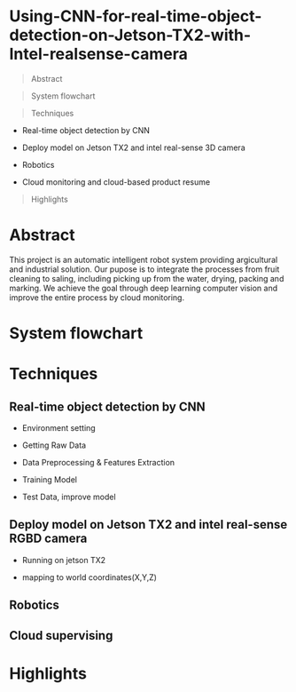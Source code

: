 # Using-CNN-for-real-time-object-detection-on-Jetson-TX2-with-Intel-realsense-camera
> Abstract

> System flowchart

> Techniques

  - Real-time object detection by CNN
  
  - Deploy model on Jetson TX2 and intel real-sense 3D camera 
  
  - Robotics
  
  - Cloud monitoring and cloud-based product resume
  
> Highlights

# Abstract
This project is an automatic intelligent robot system providing argicultural and industrial solution. Our pupose is to integrate the processes from fruit cleaning to saling, including picking up from the water, drying, packing and marking. We achieve the goal through deep learning computer vision and improve the entire process by cloud monitoring.

# System flowchart

# Techniques

## Real-time object detection by CNN

- Environment setting

- Getting Raw Data

- Data Preprocessing & Features Extraction

- Training Model

- Test Data, improve model 

## Deploy model on Jetson TX2 and intel real-sense RGBD camera

- Running on jetson TX2

- mapping to world coordinates(X,Y,Z)

## Robotics 

## Cloud supervising
     
# Highlights
